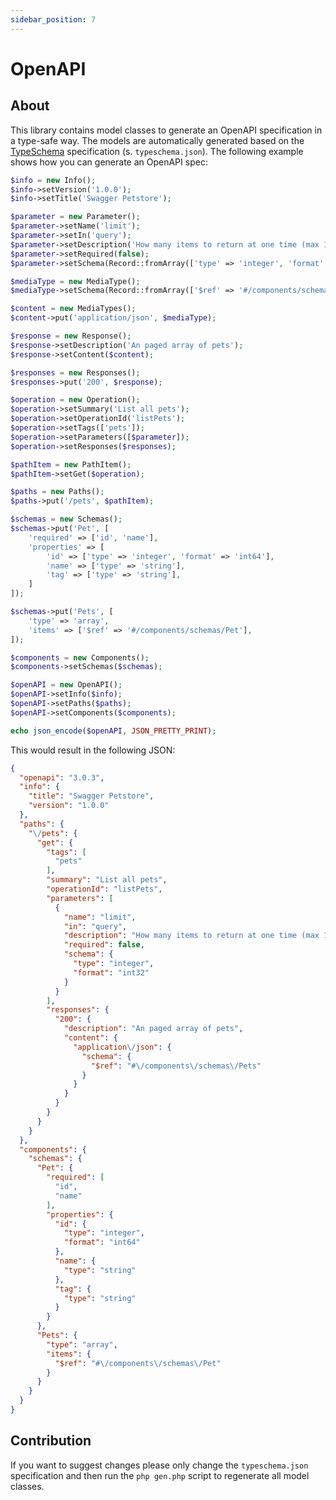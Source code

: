 ```yaml
---
sidebar_position: 7
---
```


# OpenAPI

## About

This library contains model classes to generate an OpenAPI specification in a type-safe way. The models are
automatically generated based on the [TypeSchema](https://typeschema.org/) specification (s. `typeschema.json`). The
following example shows how you can generate an OpenAPI spec:

```php
$info = new Info();
$info->setVersion('1.0.0');
$info->setTitle('Swagger Petstore');

$parameter = new Parameter();
$parameter->setName('limit');
$parameter->setIn('query');
$parameter->setDescription('How many items to return at one time (max 100)');
$parameter->setRequired(false);
$parameter->setSchema(Record::fromArray(['type' => 'integer', 'format' => 'int32']));

$mediaType = new MediaType();
$mediaType->setSchema(Record::fromArray(['$ref' => '#/components/schemas/Pets']));

$content = new MediaTypes();
$content->put('application/json', $mediaType);

$response = new Response();
$response->setDescription('An paged array of pets');
$response->setContent($content);

$responses = new Responses();
$responses->put('200', $response);

$operation = new Operation();
$operation->setSummary('List all pets');
$operation->setOperationId('listPets');
$operation->setTags(['pets']);
$operation->setParameters([$parameter]);
$operation->setResponses($responses);

$pathItem = new PathItem();
$pathItem->setGet($operation);

$paths = new Paths();
$paths->put('/pets', $pathItem);

$schemas = new Schemas();
$schemas->put('Pet', [
    'required' => ['id', 'name'],
    'properties' => [
        'id' => ['type' => 'integer', 'format' => 'int64'],
        'name' => ['type' => 'string'],
        'tag' => ['type' => 'string'],
    ]
]);

$schemas->put('Pets', [
    'type' => 'array',
    'items' => ['$ref' => '#/components/schemas/Pet'],
]);

$components = new Components();
$components->setSchemas($schemas);

$openAPI = new OpenAPI();
$openAPI->setInfo($info);
$openAPI->setPaths($paths);
$openAPI->setComponents($components);

echo json_encode($openAPI, JSON_PRETTY_PRINT);

```

This would result in the following JSON:

```json
{
  "openapi": "3.0.3",
  "info": {
    "title": "Swagger Petstore",
    "version": "1.0.0"
  },
  "paths": {
    "\/pets": {
      "get": {
        "tags": [
          "pets"
        ],
        "summary": "List all pets",
        "operationId": "listPets",
        "parameters": [
          {
            "name": "limit",
            "in": "query",
            "description": "How many items to return at one time (max 100)",
            "required": false,
            "schema": {
              "type": "integer",
              "format": "int32"
            }
          }
        ],
        "responses": {
          "200": {
            "description": "An paged array of pets",
            "content": {
              "application\/json": {
                "schema": {
                  "$ref": "#\/components\/schemas\/Pets"
                }
              }
            }
          }
        }
      }
    }
  },
  "components": {
    "schemas": {
      "Pet": {
        "required": [
          "id",
          "name"
        ],
        "properties": {
          "id": {
            "type": "integer",
            "format": "int64"
          },
          "name": {
            "type": "string"
          },
          "tag": {
            "type": "string"
          }
        }
      },
      "Pets": {
        "type": "array",
        "items": {
          "$ref": "#\/components\/schemas\/Pet"
        }
      }
    }
  }
}
```

## Contribution

If you want to suggest changes please only change the `typeschema.json` specification and then run
the `php gen.php` script to regenerate all model classes.
